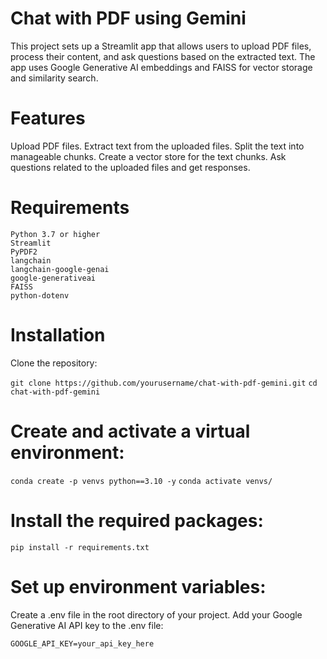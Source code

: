# Chat with PDF using Gemini
This project sets up a Streamlit app that allows users to upload PDF files, process their content, and ask questions based on the extracted text. The app uses Google Generative AI embeddings and FAISS for vector storage and similarity search.

# Features
Upload PDF files.
Extract text from the uploaded files.
Split the text into manageable chunks.
Create a vector store for the text chunks.
Ask questions related to the uploaded files and get responses.

# Requirements
```
Python 3.7 or higher
Streamlit
PyPDF2
langchain
langchain-google-genai
google-generativeai
FAISS
python-dotenv
```

# Installation
Clone the repository:

``` git clone https://github.com/yourusername/chat-with-pdf-gemini.git ```
``` cd chat-with-pdf-gemini ```

# Create and activate a virtual environment:

``` conda create -p venvs python==3.10 -y ```
``` conda activate venvs/ ```

# Install the required packages:

``` pip install -r requirements.txt ```

# Set up environment variables:

Create a .env file in the root directory of your project.
Add your Google Generative AI API key to the .env file:

``` GOOGLE_API_KEY=your_api_key_here ```


